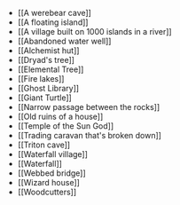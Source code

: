 - [[A werebear cave]]
- [[A floating island]]
- [[A village built on 1000 islands in a river]]
- [[Abandoned water well]]
- [[Alchemist hut]]
- [[Dryad's tree]]
- [[Elemental Tree]]
- [[Fire lakes]]
- [[Ghost Library]]
- [[Giant Turtle]]
- [[Narrow passage between the rocks]]
- [[Old ruins of a house]]
- [[Temple of the Sun God]]
- [[Trading caravan that's broken down]]
- [[Triton cave]]
- [[Waterfall village]]
- [[Waterfall]]
- [[Webbed bridge]]
- [[Wizard house]]
- [[Woodcutters]]
